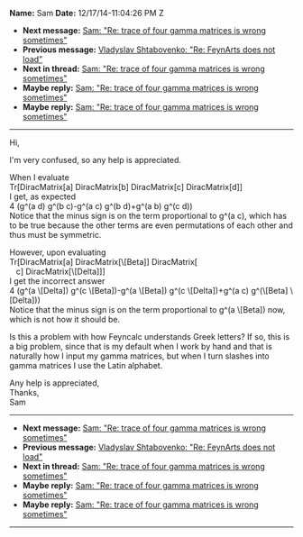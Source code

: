 **Name:** Sam
**Date:** 12/17/14-11:04:26 PM Z

  - **Next message:** [Sam: "Re: trace of four gamma matrices is wrong
    sometimes"](0826.html)
  - **Previous message:** [Vladyslav Shtabovenko: "Re: FeynArts does not
    load"](0824.html)
  - **Next in thread:** [Sam: "Re: trace of four gamma matrices is wrong
    sometimes"](0826.html)
  - **Maybe reply:** [Sam: "Re: trace of four gamma matrices is wrong
    sometimes"](0826.html)
  - **Maybe reply:** [Sam: "Re: trace of four gamma matrices is wrong
    sometimes"](0829.html)

-----

Hi,  

I'm very confused, so any help is appreciated.  

When I evaluate  
Tr[DiracMatrix[a] DiracMatrix[b]
DiracMatrix[c] DiracMatrix[d]]  
I get, as expected  
4 (g^(a d) g^(b c)-g^(a c) g^(b d)+g^(a b) g^(c d))  
Notice that the minus sign is on the term proportional to g^(a c), which
has to be true because the other terms are even permutations of each
other and thus must be symmetric.  

However, upon evaluating  
Tr[DiracMatrix[a] DiracMatrix[\\[Beta]]
DiracMatrix[  
   c] DiracMatrix[\\[Delta]]]  
I get the incorrect answer  
4 (g^(a \\[Delta]) g^(c \\[Beta])-g^(a \\[Beta])
g^(c \\[Delta])+g^(a c) g^(\\[Beta]
\\[Delta]))  
Notice that the minus sign is on the term proportional to g^(a
\\[Beta]) now, which is not how it should be.  

Is this a problem with how Feyncalc understands Greek letters? If so,
this is a big problem, since that is my default when I work by hand and
that is naturally how I input my gamma matrices, but when I turn slashes
into gamma matrices I use the Latin alphabet.  

Any help is appreciated,  
Thanks,  
Sam  

-----

  - **Next message:** [Sam: "Re: trace of four gamma matrices is wrong
    sometimes"](0826.html)
  - **Previous message:** [Vladyslav Shtabovenko: "Re: FeynArts does not
    load"](0824.html)
  - **Next in thread:** [Sam: "Re: trace of four gamma matrices is wrong
    sometimes"](0826.html)
  - **Maybe reply:** [Sam: "Re: trace of four gamma matrices is wrong
    sometimes"](0826.html)
  - **Maybe reply:** [Sam: "Re: trace of four gamma matrices is wrong
    sometimes"](0829.html)

-----

